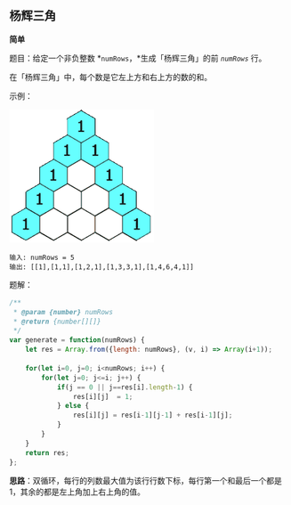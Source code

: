 ## 杨辉三角

**简单**

题目：给定一个非负整数 *`numRows`，*生成「杨辉三角」的前 *`numRows`* 行。

在「杨辉三角」中，每个数是它左上方和右上方的数的和。

示例：

![示例](../assets/images/1626927345-DZmfxB-PascalTriangleAnimated2.gif)

```
输入: numRows = 5
输出: [[1],[1,1],[1,2,1],[1,3,3,1],[1,4,6,4,1]]
```

题解：

```javascript
/**
 * @param {number} numRows
 * @return {number[][]}
 */
var generate = function(numRows) {
    let res = Array.from({length: numRows}, (v, i) => Array(i+1));

    for(let i=0, j=0; i<numRows; i++) {
        for(let j=0; j<=i; j++) {
            if(j == 0 || j==res[i].length-1) {
                res[i][j]  = 1;
            } else {
                res[i][j] = res[i-1][j-1] + res[i-1][j];
            }
        }
    }
    return res;
};
```

**思路**：双循环，每行的列数最大值为该行行数下标，每行第一个和最后一个都是1，其余的都是左上角加上右上角的值。
